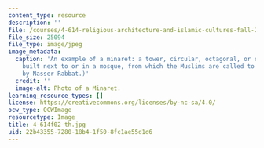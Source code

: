 ```yaml
---
content_type: resource
description: ''
file: /courses/4-614-religious-architecture-and-islamic-cultures-fall-2002/22b43355728018b41f508fc1ae55d1d6_4-614f02-th.jpg
file_size: 25094
file_type: image/jpeg
image_metadata:
  caption: 'An example of a minaret: a tower, circular, octagonal, or square in section,
    built next to or in a mosque, from which the Muslims are called to prayer. (Image
    by Nasser Rabbat.)'
  credit: ''
  image-alt: Photo of a Minaret.
learning_resource_types: []
license: https://creativecommons.org/licenses/by-nc-sa/4.0/
ocw_type: OCWImage
resourcetype: Image
title: 4-614f02-th.jpg
uid: 22b43355-7280-18b4-1f50-8fc1ae55d1d6
---
```

